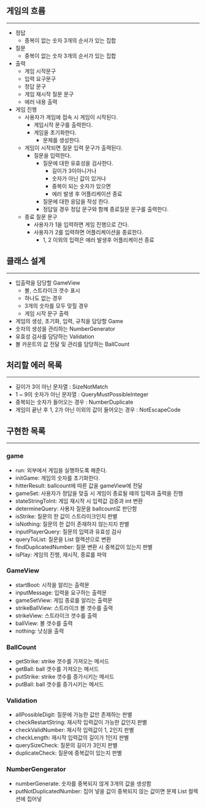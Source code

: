 ## 게임의 흐름

---

- 정답
    - 중복이 없는 숫자 3개의 순서가 있는 집합
- 질문
    - 중복이 없는 숫자 3개의 순서가 있는 집합
- 출력
    - 게임 시작문구
    - 입력 요구문구
    - 정답 문구
    - 게임 재시작 질문 문구
    - 에러 내용 출력
- 게임 진행
    - 사용자가 게임에 접속 시 게임이 시작된다.
        - 게임시작 문구를 출력한다.
        - 게임을 초기화한다.
            - 문제를 생성한다.
    - 게임이 시작되면 질문 입력 문구가 출력된다.
        - 질문을 입력한다.
            - 질문에 대한 유효성을 검사한다.
                - 길이가 3이아니거나
                - 숫자가 아닌 값이 있거나
                - 중복이 되는 숫자가 있으면
                - 에러 발생 후 어플리케이션 종료
            - 질문에 대한 응답을 작성 한다.
            - 정답일 경우 정답 문구와 함께 종료질문 문구를 출력한다.
    - 종료 질문 문구
        - 사용자가 1을 입력하면 게임 진행으로 간다.
        - 사용자가 2를 입력하면 어플리케이션을 종료한다.
            - 1, 2 이외의 입력은 에러 발생후 어플리케이션 종료

## 클래스 설계

---

- 입출력을 담당할 GameView
    - 볼, 스트라이크 갯수 표시
    - 하나도 없는 경우
    - 3개의 숫자를 모두 맞힐 경우
    - 게임 시작 문구 출력
- 게임의 생성, 초기화, 입력, 규칙을 담당할 Game
- 숫자의 생성을 관리하는 NumberGenerator
- 유효성 검사를 담당하는 Validation
- 볼 카운트의 값 전달 및 관리를 담당하는 BallCount

## 처리할 에러 목록

---

- 길이가 3이 아닌 문자열 : SizeNotMatch
- 1 ~ 9의 숫자가 아닌 문자열 : QueryMustPossibleInteger
- 중복되는 숫자가 들어오는 경우 : NumberDuplicate
- 게임이 끝난 후 1, 2가 아닌 이외의 값이 들어오는 경우 : NotEscapeCode

## 구현한 목록

---

### game

- run: 외부에서 게임을 실행하도록 해준다.
- initGame: 게임의 숫자를 초기화한다.
- hitterResult: ballcount에 따른 값을 gameView에 전달
- gameSet: 사용자가 정답을 맞출 시 게임이 종료될 때의 입력과 출력을 진행
- stateStringToInt: 게임 재시작 시 입력값 검증과 int 변환
- determineQuery: 사용자 질문을 ballcount로 판단함
- isStrike: 질문의 한 값이 스트라이크인지 판별
- isNothing: 질문의 한 값이 존재하지 않는지지 판별
- inputPlayerQuery: 질문의 입력과 유효성 검사
- queryToList: 질문을 List 컬렉션으로 변환
- findDuplicatedNumber: 질문 변환 시 중복값이 있는지 판별
- isPlay: 게임의 진행, 재시작, 종료를 파악

### GameView

- startBoot: 시작을 알리는 출력문
- inputMessage: 입력을 요구하는 출력문
- gameSetView: 게임 종료를 알리는 출력문
- strikeBallView: 스트라이크 볼 갯수를 출력
- strikeView: 스트라이크 갯수를 출력
- ballView: 볼 갯수를 출력
- nothing: 낫싱을 출력

### BallCount

- getStrike: strike 갯수를 가져오는 메서드
- getBall: ball 갯수를 가져오는 메서드
- putStrike: strike 갯수를 증가시키는 메서드
- putBall: ball 갯수를 증가시키는 메서드

### Validation

- allPossibleDigit: 질문에 가능한 값만 존재하는 판별
- checkRestartString: 재시작 입력값이 가능한 값인지 판별
- checkValidNumber: 재시작 입력값이 1, 2인지 판별
- checkLength: 재시작 입력값의 길이가 1인지 판별
- querySizeCheck: 질문의 길이가 3인지 판별
- duplicateCheck: 질문에 중복값이 있는지 판별

### NumberGengerator

- numberGenerate: 숫자를 중복되지 않게 3개의 값을 생성함
- putNotDuplicatedNumber: 집어 넣을 값이 중복되지 않는 값이면 문제 List 컬렉션에 집어넣